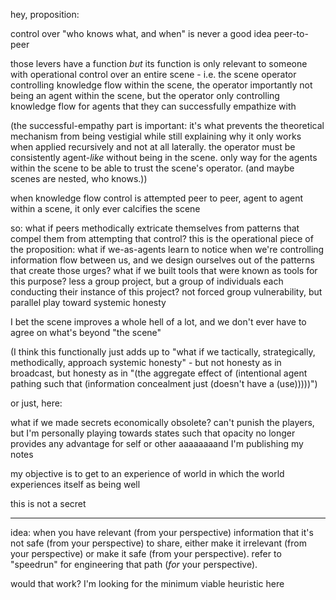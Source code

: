 hey, proposition:

control over "who knows what, and when" is never a good idea peer-to-peer

those levers have a function *but* its function is only relevant to someone with operational control over an entire scene - i.e. the scene operator controlling knowledge flow within the scene, the operator importantly not being an agent within the scene, but the operator only controlling knowledge flow for agents that they can successfully empathize with

(the successful-empathy part is important: it's what prevents the theoretical mechanism from being vestigial while still explaining why it only works when applied recursively and not at all laterally. the operator must be consistently agent-*like* without being in the scene. only way for the agents within the scene to be able to trust the scene's operator. (and maybe scenes are nested, who knows.))

when knowledge flow control is attempted peer to peer, agent to agent within a scene, it only ever calcifies the scene

so: what if peers methodically extricate themselves from patterns that compel them from attempting that control? this is the operational piece of the proposition: what if we-as-agents learn to notice when we're controlling information flow between us, and we design ourselves out of the patterns that create those urges? what if we built tools that were known as tools for this purpose? less a group project, but a group of individuals each conducting their instance of this project? not forced group vulnerability, but parallel play toward systemic honesty

I bet the scene improves a whole hell of a lot, and we don't ever have to agree on what's beyond "the scene"

(I think this functionally just adds up to "what if we tactically, strategically, methodically, approach systemic honesty" - but not honesty as in broadcast, but honesty as in "(the aggregate effect of (intentional agent pathing such that (information concealment just (doesn't have a (use)))))")

or just, here:

what if we made secrets economically obsolete? can't punish the players, but I'm personally playing towards states such that opacity no longer provides any advantage for self or other aaaaaaaand I'm publishing my notes

my objective is to get to an experience of world in which the world experiences itself as being well

this is not a secret

---

idea: when you have relevant (from your perspective) information that it's not safe (from your perspective) to share, either make it irrelevant (from your perspective) or make it safe (from your perspective). refer to "speedrun" for engineering that path (*for* your perspective).

would that work? I'm looking for the minimum viable heuristic here
